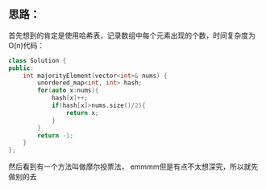 ## 思路：
首先想到的肯定是使用哈希表，记录数组中每个元素出现的个数，时间复杂度为O(n)代码：
```c++
class Solution {
public:
    int majorityElement(vector<int>& nums) {
        unordered_map<int, int> hash;
        for(auto x:nums){
            hash[x]++;
            if(hash[x]>nums.size()/2){
                return x;
            }
        }
        return -1;
    }
};
```
然后看到有一个方法叫做摩尔投票法， emmmm但是有点不太想深究，所以就先做别的去